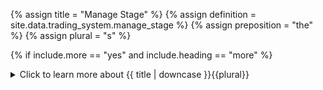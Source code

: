 <!-- TITLE AND DEFINITION starts -->

{% assign title = "Manage Stage" %}
{% assign definition = site.data.trading_system.manage_stage %}
{% assign preposition = "the" %}
{% assign plural = "s" %}

<!--------------------------------------------- TITLE AND DEFINITION ends -->

{% if include.more == "yes" and include.heading == "more" %}
<details class="detailsCollapsible"><summary class="nobr">Click to learn more about {{ title | downcase }}{{plural}}
</summary>
{% endif %}

{% if include.heading != "" and include.heading != "more" %}
{{include.heading}} {{title}}
{% endif %}

{% if include.icon != "no" %} 

{% if include.table == "yes" and include.icon != "no" %}
<table class="definitionTable"><tr><td>
{% endif %}

<img src='images/icons/{{include.icon}}{{ title | downcase | replace: " ", "-" }}.png' />

{% if include.table == "yes" and include.icon != "no" %}
</td><td>
{% endif %}

{% endif %}

{% if include.definition == "bold" %}
<strong>{{ definition }}</strong>
{% else %}
{% if include.definition != "no" %}
{{ definition }}
{% endif %}
{% endif %}

{% if include.table == "yes" and include.icon != "no" %}
</td></tr></table>
{% endif %}

{% if include.more == "yes" and include.content == "more" and include.heading != "more" %}
<details class="detailsCollapsible"><summary class="nobr">Click to learn more about {{ title | downcase }}{{plural}}
</summary>
{% endif %}

{% if include.content != "no" %}

<!--------------------------------------------- CONTENT starts -->

The management of a trade aims to increase the efficiency of your trading system. Conceptually, a trade is not an instantaneous event, but an event which has an opening, a period of maturation, and a closing. The management of the trade happens in that period of maturation.

The concept of managing the trade means that the formulas to determine the take profit and stop may change as the trade develops. The typical situation in which you may want to change your original take profit and stop formulas is when the trade seems to be going well in your favor.

It may be in your best interest to manage both stop and take-profit targets, moving them in the direction of the trade as the market moves, allowing some leeway for a larger profit than expected and, at the same time, cutting the potential for losses.

The management of the trade is handled in phases. Actually, the management of take profit and stop—while correlated—is done independently of each other, therefore, each concept has its own set of phases.

When a situation defined by a set of conditions is met, the next phase event indicates that the take profit or stop formulas shall be changed. At the moment those predefined conditions are met, you enter the next phase. Keep in mind that the trade is in constant development, so there may be as many phases as you deem appropriate for your particular strategy.

The idea of having different phases comes from the notion that big market moves tend to provide clues as to what may come up next. For instance, rallies may accelerate as more traders join the move. Recognizable patterns may emerge. Signs of exhaustion may be identified.

All of these considerations should feed the dynamic analysis performed as the trade develops, and may be contrasted with the predefined conditions that may push take profit or stop further, entering one phase after the next.

<!--------------------------------------------- CONTENT ends -->

{% endif %}

{% if include.more == "yes" and include.content != "more" and include.heading != "more" %}
<details class="detailsCollapsible"><summary class="nobr">Click to learn more about {{ title | downcase }}{{plural}}
</summary>
{% endif %}

{% if include.adding != "" %}

{{include.adding}} Adding {{preposition}} {{title}} Node

<!--------------------------------------------- ADDING starts -->

To add a manage stage node, select *Add Missing Stages* on the strategy node menu. All stages that may be missing are created along with the rest of the basic structure of nodes required to define each of them and their events.

{% include note.html content="Only one manage stage may exist in each strategy." %}

<!-- ADDING ends -->

{% endif %}

{% if include.configuring != "" %}

{{include.configuring}} Configuring the {{title}}

<!-- CONFIGURING starts -->

XXXXXXXXXXXXXXXXXXXXXXXXXXXXXXXXXXXXXXXXXXXXXXXXXXXXXX

<!--------------------------------------------- CONFIGURING ends -->

{% endif %}

{% if include.starting != "" %}

{{include.starting}} Starting {{preposition}} {{title}}

<!--------------------------------------------- STARTING starts -->

XXXXXXXXXXXXXXXXXXXXXXXXXXXXXXXXXXXXXXXXXXXXXXXXXXXXXX

<!--------------------------------------------- STARTING ends -->

{% endif %}

{% if include.more == "yes" %}
</details>
{% endif %}
